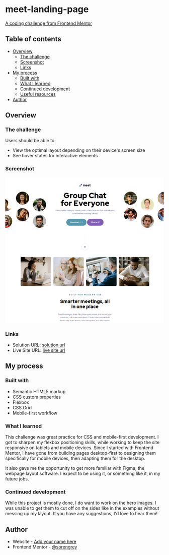 # meet-landing-page
[A coding challenge from Frontend Mentor](https://www.frontendmentor.io/challenges/meet-landing-page-rbTDS6OUR/hub/meet-landing-page-PRuqKlnzo)


## Table of contents

- [Overview](#overview)
  - [The challenge](#the-challenge)
  - [Screenshot](#screenshot)
  - [Links](#links)
- [My process](#my-process)
  - [Built with](#built-with)
  - [What I learned](#what-i-learned)
  - [Continued development](#continued-development)
  - [Useful resources](#useful-resources)
- [Author](#author)

## Overview

### The challenge

Users should be able to:

- View the optimal layout depending on their device's screen size
- See hover states for interactive elements

### Screenshot

![a screenshot of meet's front page](./assets/screenshot.png?raw=true)

### Links

- Solution URL: [solution url](https://www.frontendmentor.io/solutions/html-css-google-fonts-hZit-6De4)
- Live Site URL: [live site url](https://sorengrey.github.io/meet-landing-page/)

## My process

### Built with

- Semantic HTML5 markup
- CSS custom properties
- Flexbox
- CSS Grid
- Mobile-first workflow

### What I learned

This challenge was great practice for CSS and mobile-first development. I got to sharpen my flexbox positioning skills, while working to keep the site responsive on tablets and mobile devices. Since I started with Frontend Mentor, I have gone from building pages desktop-first to designing them specifically for mobile devices, then adapting them for the desktop.

It also gave me the opportunity to get more familiar with Figma, the webpage layout software. I expect to be using it, or something like it, in my future jobs.


### Continued development

While this project is mostly done, I do want to work on the hero images. I was unable to get them to cut off on the sides like in the examples without messing up my layout. If you have any suggestions, I'd love to hear them!



## Author

- Website - [Add your name here](https://sorengrey.github.io/current-portfolio/)
- Frontend Mentor - [@sorengrey](https://www.frontendmentor.io/profile/sorengrey)